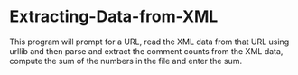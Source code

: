 # Extracting-Data-from-XML
This program will prompt for a URL, read the XML data from that URL using urllib and then parse and extract the comment counts from the XML data, compute the sum of the numbers in the file and enter the sum.
